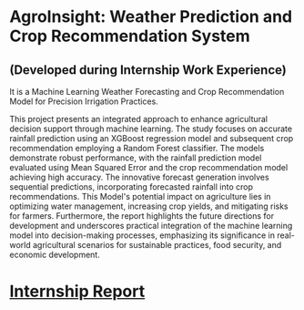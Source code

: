# AgroInsight: Weather Prediction and Crop Recommendation System
## (Developed during Internship Work Experience)

It is a Machine Learning Weather Forecasting and Crop Recommendation Model for Precision Irrigation Practices. 

This project presents an integrated approach to enhance agricultural decision support through machine learning. The study focuses on accurate rainfall prediction using an XGBoost regression model and subsequent crop recommendation employing a Random Forest classifier. The models demonstrate robust performance, with the rainfall prediction model evaluated using Mean Squared Error and the crop recommendation model achieving high accuracy. The innovative forecast generation involves sequential predictions, incorporating forecasted rainfall into crop recommendations. This Model's potential impact on agriculture lies in optimizing water management, increasing crop yields, and mitigating risks for farmers. Furthermore, the report highlights the future directions for development and underscores  practical integration of the machine learning model into decision-making processes, emphasizing its significance in real-world agricultural scenarios for sustainable practices, food security, and economic development.

# [Internship Report](InternshipReport.pdf)
